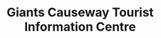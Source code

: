 ---
title: "Giants Causeway Tourist Information Centre"
address: "Giant's Causeway Tourist Information Centre, 44 Causeway Road, Bushmills, Co. Antrim, BT57 8SU"
tel: "+44 (0)28 2073 1855"
county: "Antrim"
category: "Museums"
type: "Content"
lat: "55.23350143432617"
lng: "-6.514964580535889"
---